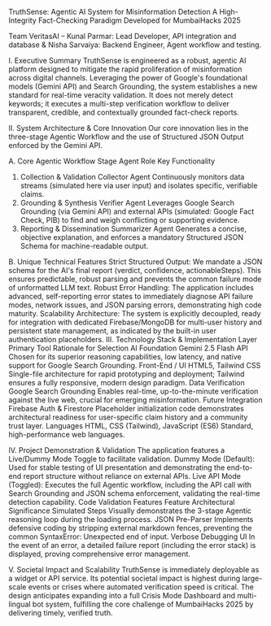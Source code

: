 TruthSense: Agentic AI System for Misinformation Detection
A High-Integrity Fact-Checking Paradigm
Developed for MumbaiHacks 2025

Team VeritasAI – Kunal Parmar: Lead Developer, API integration and database & Nisha Sarvaiya: Backend Engineer, Agent workflow and testing.

I. Executive Summary
TruthSense is engineered as a robust, agentic AI platform designed to mitigate the rapid proliferation of misinformation across digital channels. Leveraging the power of Google's foundational models (Gemini API) and Search Grounding, the system establishes a new standard for real-time veracity validation. It does not merely detect keywords; it executes a multi-step verification workflow to deliver transparent, credible, and contextually grounded fact-check reports.

II. System Architecture & Core Innovation
Our core innovation lies in the three-stage Agentic Workflow and the use of Structured JSON Output enforced by the Gemini API.

A. Core Agentic Workflow
Stage
Agent Role
Key Functionality
1. Collection & Validation
Collector Agent
Continuously monitors data streams (simulated here via user input) and isolates specific, verifiable claims.
2. Grounding & Synthesis
Verifier Agent
Leverages Google Search Grounding (via Gemini API) and external APIs (simulated: Google Fact Check, PIB) to find and weigh conflicting or supporting evidence.
3. Reporting & Dissemination
Summarizer Agent
Generates a concise, objective explanation, and enforces a mandatory Structured JSON Schema for machine-readable output.

B. Unique Technical Features
Strict Structured Output: We mandate a JSON schema for the AI's final report (verdict, confidence, actionableSteps). This ensures predictable, robust parsing and prevents the common failure mode of unformatted LLM text.
Robust Error Handling: The application includes advanced, self-reporting error states to immediately diagnose API failure modes, network issues, and JSON parsing errors, demonstrating high code maturity.
Scalability Architecture: The system is explicitly decoupled, ready for integration with dedicated Firebase/MongoDB for multi-user history and persistent state management, as indicated by the built-in user authentication placeholders.
III. Technology Stack & Implementation
Layer
Primary Tool
Rationale for Selection
AI Foundation
Gemini 2.5 Flash API
Chosen for its superior reasoning capabilities, low latency, and native support for Google Search Grounding.
Front-End / UI
HTML5, Tailwind CSS
Single-file architecture for rapid prototyping and deployment; Tailwind ensures a fully responsive, modern design paradigm.
Data Verification
Google Search Grounding
Enables real-time, up-to-the-minute verification against the live web, crucial for emerging misinformation.
Future Integration
Firebase Auth & Firestore
Placeholder initialization code demonstrates architectural readiness for user-specific claim history and a community trust layer.
Languages
HTML, CSS (Tailwind), JavaScript (ES6)
Standard, high-performance web languages.

IV. Project Demonstration & Validation
The application features a Live/Dummy Mode Toggle to facilitate validation.
Dummy Mode (Default): Used for stable testing of UI presentation and demonstrating the end-to-end report structure without reliance on external APIs.
Live API Mode (Toggled): Executes the full Agentic workflow, including the API call with Search Grounding and JSON schema enforcement, validating the real-time detection capability.
Code Validation Features
Feature
Architectural Significance
Simulated Steps
Visually demonstrates the 3-stage Agentic reasoning loop during the loading process.
JSON Pre-Parser
Implements defensive coding by stripping external markdown fences, preventing the common SyntaxError: Unexpected end of input.
Verbose Debugging UI
In the event of an error, a detailed failure report (including the error stack) is displayed, proving comprehensive error management.

V. Societal Impact and Scalability
TruthSense is immediately deployable as a widget or API service. Its potential societal impact is highest during large-scale events or crises where automated verification speed is critical. The design anticipates expanding into a full Crisis Mode Dashboard and multi-lingual bot system, fulfilling the core challenge of MumbaiHacks 2025 by delivering timely, verified truth.
